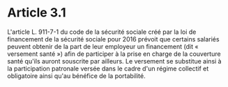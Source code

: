 # Article 3.1

L'article L. 911-7-1 du code de la sécurité sociale créé par la loi de financement de la sécurité sociale pour 2016 prévoit que certains salariés peuvent obtenir de la part de leur employeur un financement (dit « versement santé ») afin de participer à la prise en charge de la couverture santé qu'ils auront souscrite par ailleurs. Le versement se substitue ainsi à la participation patronale versée dans le cadre d'un régime collectif et obligatoire ainsi qu'au bénéfice de la portabilité.

